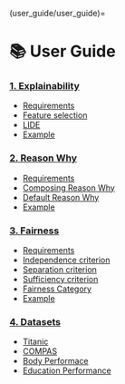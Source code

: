 (user_guide/user_guide)=
# 📚 User Guide

<h3 class="user-guide-tittle"><a href="explainability.html">1. Explainability</a></h3>

* [Requirements](explainability.md#requirements)
* [Feature selection](explainability.md#feature-selection)
* [LIDE](explainability.md#lide-local-interpretable-data-explanations)
* [Example](explainability.md#example)

<h3 class="user-guide-tittle"><a href="why.html">2. Reason Why</a></h3>

* [Requirements](why.md#requirements)
* [Composing Reason Why](why.md#composing-reason-why)
* [Default Reason Why](why.md#default-reason-why)
* [Example](why.md#example)

<h3 class="user-guide-tittle"><a href="fairness.html">3. Fairness</a></h3>

* [Requirements](fairness.md#requirements)
* [Independence criterion](fairness.md#independence-criterion)
* [Separation criterion](fairness.md#separation-criterion)
* [Sufficiency criterion](fairness.md#sufficiency-criterion)
* [Fairness Category](fairness.md#fairness-category)
* [Example](fairness.md#example)

<h3 class="user-guide-tittle"><a href="datasets.html">4. Datasets</a></h3>

* [Titanic](datasets.md#titanic)
* [COMPAS](datasets.md#compas)
* [Body Performace](datasets.md#body-performace)
* [Education Performance](datasets.md#education-performance)

[//]: # (* [Compas]&#40;datasets.md#compas&#41;)
